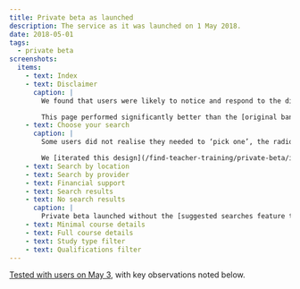 ```yaml
---
title: Private beta as launched
description: The service as it was launched on 1 May 2018.
date: 2018-05-01
tags:
  - private beta
screenshots:
  items:
    - text: Index
    - text: Disclaimer
      caption: |
        We found that users were likely to notice and respond to the disclaimer. When questioned, users had a better understanding of what this disclaimer means.

        This page performed significantly better than the [original banner](/find-teacher-training/private-beta/user-research-apr-25#search-results).
    - text: Choose your search
      caption: |
        Some users did not realise they needed to ‘pick one’, the radio buttons and copy were not sufficient in indicating this. We saw users sometimes select multiple radio buttons, first clicking “By location” and then “By provider”, before continuing.

        We [iterated this design](/find-teacher-training/private-beta/iteration-may-15) to be more explicit about the task and the need to pick only one.
    - text: Search by location
    - text: Search by provider
    - text: Financial support
    - text: Search results
    - text: No search results
      caption: |
        Private beta launched without the [suggested searches feature trialled on Apr 25](/find-teacher-training/private-beta/user-research-apr-25).
    - text: Minimal course details
    - text: Full course details
    - text: Study type filter
    - text: Qualifications filter
---
```


[Tested with users on May 3](/find-teacher-training/private-beta/user-research-may-3), with key observations noted below.
